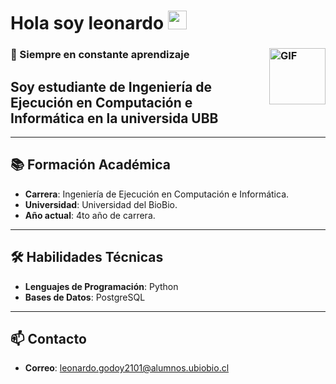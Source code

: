 # Hola soy leonardo <img width="30px"  src="https://media.tenor.com/images/3b388fe03da271d2674faf85eb7c3fcd/tenor.gif" />

### 🌱 Siempre en constante aprendizaje <img align="right" alt="GIF" height="90px" src="https://media.giphy.com/media/du3J3cXyzhj75IOgvA/giphy.gif" />

## Soy estudiante de Ingeniería de Ejecución en Computación e Informática en la universida UBB 
---

## 📚 Formación Académica

- **Carrera**: Ingeniería de Ejecución en Computación e Informática.
- **Universidad**: Universidad del BioBio.
- **Año actual**: 4to año de carrera.

---
## 🛠️ Habilidades Técnicas

- **Lenguajes de Programación**: Python
- **Bases de Datos**: PostgreSQL

---
## 📫 Contacto

- **Correo**: leonardo.godoy2101@alumnos.ubiobio.cl
